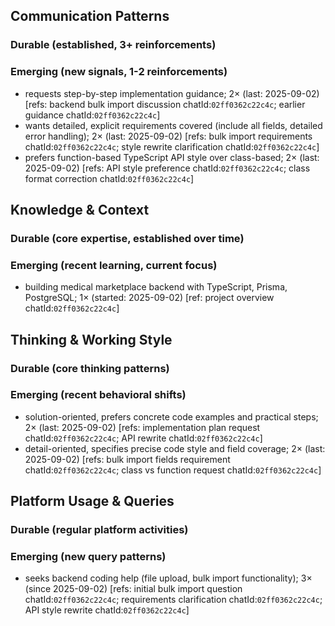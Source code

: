 ## Communication Patterns
### Durable (established, 3+ reinforcements)

### Emerging (new signals, 1-2 reinforcements)
- requests step-by-step implementation guidance; 2× (last: 2025-09-02) [refs: backend bulk import discussion chatId:`02ff0362c22c4c`; earlier guidance chatId:`02ff0362c22c4c`]
- wants detailed, explicit requirements covered (include all fields, detailed error handling); 2× (last: 2025-09-02) [refs: bulk import requirements chatId:`02ff0362c22c4c`; style rewrite clarification chatId:`02ff0362c22c4c`]
- prefers function-based TypeScript API style over class-based; 2× (last: 2025-09-02) [refs: API style preference chatId:`02ff0362c22c4c`; class format correction chatId:`02ff0362c22c4c`]

## Knowledge & Context
### Durable (core expertise, established over time)

### Emerging (recent learning, current focus)
- building medical marketplace backend with TypeScript, Prisma, PostgreSQL; 1× (started: 2025-09-02) [ref: project overview chatId:`02ff0362c22c4c`]

## Thinking & Working Style
### Durable (core thinking patterns)

### Emerging (recent behavioral shifts)
- solution-oriented, prefers concrete code examples and practical steps; 2× (last: 2025-09-02) [refs: implementation plan request chatId:`02ff0362c22c4c`; API rewrite chatId:`02ff0362c22c4c`]
- detail-oriented, specifies precise code style and field coverage; 2× (last: 2025-09-02) [refs: bulk import fields requirement chatId:`02ff0362c22c4c`; class vs function request chatId:`02ff0362c22c4c`]

## Platform Usage & Queries
### Durable (regular platform activities)

### Emerging (new query patterns)
- seeks backend coding help (file upload, bulk import functionality); 3× (since 2025-09-02) [refs: initial bulk import question chatId:`02ff0362c22c4c`; requirements clarification chatId:`02ff0362c22c4c`; API style rewrite chatId:`02ff0362c22c4c`]